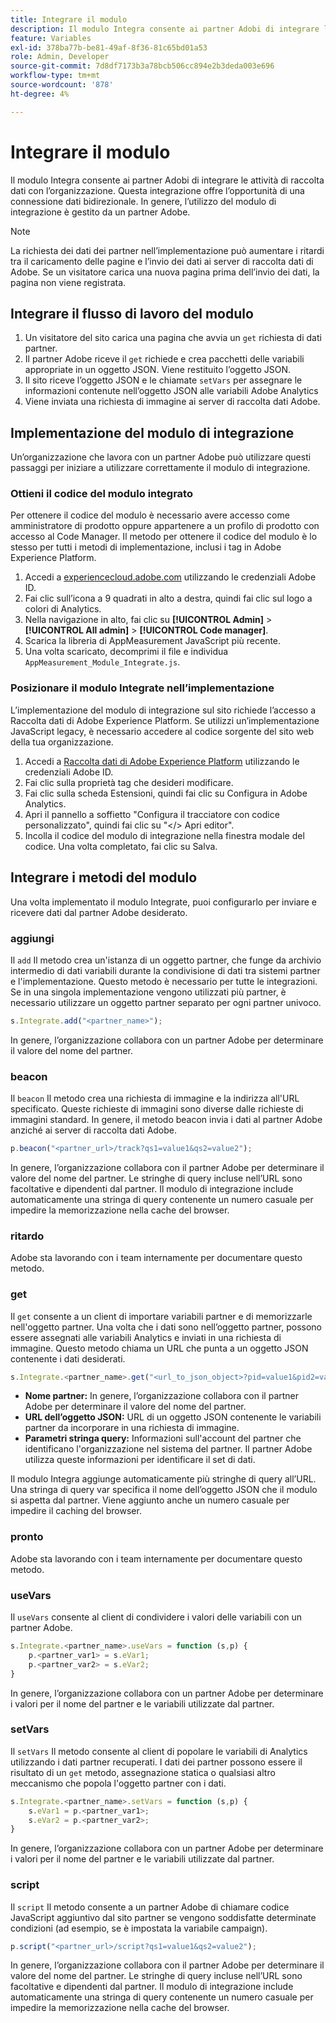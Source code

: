 ```yaml
---
title: Integrare il modulo
description: Il modulo Integra consente ai partner Adobi di integrare le attività di raccolta dati con l’organizzazione.
feature: Variables
exl-id: 378ba77b-be81-49af-8f36-81c65bd01a53
role: Admin, Developer
source-git-commit: 7d8df7173b3a78bcb506cc894e2b3deda003e696
workflow-type: tm+mt
source-wordcount: '878'
ht-degree: 4%

---
```


# Integrare il modulo

Il modulo Integra consente ai partner Adobi di integrare le attività di raccolta dati con l’organizzazione. Questa integrazione offre l’opportunità di una connessione dati bidirezionale. In genere, l’utilizzo del modulo di integrazione è gestito da un partner Adobe.

>[!NOTE]
>
>La richiesta dei dati dei partner nell’implementazione può aumentare i ritardi tra il caricamento delle pagine e l’invio dei dati ai server di raccolta dati di Adobe. Se un visitatore carica una nuova pagina prima dell’invio dei dati, la pagina non viene registrata.

## Integrare il flusso di lavoro del modulo

1. Un visitatore del sito carica una pagina che avvia un `get` richiesta di dati partner.
2. Il partner Adobe riceve il `get` richiede e crea pacchetti delle variabili appropriate in un oggetto JSON. Viene restituito l’oggetto JSON.
3. Il sito riceve l’oggetto JSON e le chiamate `setVars` per assegnare le informazioni contenute nell’oggetto JSON alle variabili Adobe Analytics
4. Viene inviata una richiesta di immagine ai server di raccolta dati Adobe.

## Implementazione del modulo di integrazione

Un’organizzazione che lavora con un partner Adobe può utilizzare questi passaggi per iniziare a utilizzare correttamente il modulo di integrazione.

### Ottieni il codice del modulo integrato

Per ottenere il codice del modulo è necessario avere accesso come amministratore di prodotto oppure appartenere a un profilo di prodotto con accesso al Code Manager. Il metodo per ottenere il codice del modulo è lo stesso per tutti i metodi di implementazione, inclusi i tag in Adobe Experience Platform.

1. Accedi a [experiencecloud.adobe.com](https://experiencecloud.adobe.com) utilizzando le credenziali Adobe ID.
1. Fai clic sull’icona a 9 quadrati in alto a destra, quindi fai clic sul logo a colori di Analytics.
1. Nella navigazione in alto, fai clic su **[!UICONTROL Admin]** > **[!UICONTROL All admin]** > **[!UICONTROL Code manager]**.
1. Scarica la libreria di AppMeasurement JavaScript più recente.
1. Una volta scaricato, decomprimi il file e individua `AppMeasurement_Module_Integrate.js`.

### Posizionare il modulo Integrate nell’implementazione

L’implementazione del modulo di integrazione sul sito richiede l’accesso a Raccolta dati di Adobe Experience Platform. Se utilizzi un’implementazione JavaScript legacy, è necessario accedere al codice sorgente del sito web della tua organizzazione.

1. Accedi a [Raccolta dati di Adobe Experience Platform](https://experience.adobe.com/data-collection) utilizzando le credenziali Adobe ID.
1. Fai clic sulla proprietà tag che desideri modificare.
1. Fai clic sulla scheda Estensioni, quindi fai clic su Configura in Adobe Analytics.
1. Apri il pannello a soffietto &quot;Configura il tracciatore con codice personalizzato&quot;, quindi fai clic su &quot;&lt;/> Apri editor&quot;.
1. Incolla il codice del modulo di integrazione nella finestra modale del codice. Una volta completato, fai clic su Salva.

## Integrare i metodi del modulo

Una volta implementato il modulo Integrate, puoi configurarlo per inviare e ricevere dati dal partner Adobe desiderato.

### aggiungi

Il `add` Il metodo crea un&#39;istanza di un oggetto partner, che funge da archivio intermedio di dati variabili durante la condivisione di dati tra sistemi partner e l&#39;implementazione. Questo metodo è necessario per tutte le integrazioni. Se in una singola implementazione vengono utilizzati più partner, è necessario utilizzare un oggetto partner separato per ogni partner univoco.

```JavaScript
s.Integrate.add("<partner_name>");
```

In genere, l’organizzazione collabora con un partner Adobe per determinare il valore del nome del partner.

### beacon

Il `beacon` Il metodo crea una richiesta di immagine e la indirizza all&#39;URL specificato. Queste richieste di immagini sono diverse dalle richieste di immagini standard. In genere, il metodo beacon invia i dati al partner Adobe anziché ai server di raccolta dati Adobe.

```JavaScript
p.beacon("<partner_url>/track?qs1=value1&qs2=value2");
```

In genere, l’organizzazione collabora con il partner Adobe per determinare il valore del nome del partner. Le stringhe di query incluse nell’URL sono facoltative e dipendenti dal partner. Il modulo di integrazione include automaticamente una stringa di query contenente un numero casuale per impedire la memorizzazione nella cache del browser.

### ritardo

Adobe sta lavorando con i team internamente per documentare questo metodo.

### get

Il `get` consente a un client di importare variabili partner e di memorizzarle nell&#39;oggetto partner. Una volta che i dati sono nell’oggetto partner, possono essere assegnati alle variabili Analytics e inviati in una richiesta di immagine. Questo metodo chiama un URL che punta a un oggetto JSON contenente i dati desiderati.

```JavaScript
s.Integrate.<partner_name>.get("<url_to_json_object>?pid=value1&pid2=value2");
```

* **Nome partner:** In genere, l’organizzazione collabora con il partner Adobe per determinare il valore del nome del partner.
* **URL dell’oggetto JSON:** URL di un oggetto JSON contenente le variabili partner da incorporare in una richiesta di immagine.
* **Parametri stringa query:** Informazioni sull&#39;account del partner che identificano l&#39;organizzazione nel sistema del partner. Il partner Adobe utilizza queste informazioni per identificare il set di dati.

Il modulo Integra aggiunge automaticamente più stringhe di query all’URL. Una stringa di query var specifica il nome dell’oggetto JSON che il modulo si aspetta dal partner. Viene aggiunto anche un numero casuale per impedire il caching del browser.

### pronto

Adobe sta lavorando con i team internamente per documentare questo metodo.

### useVars

Il `useVars` consente al client di condividere i valori delle variabili con un partner Adobe.

```JavaScript
s.Integrate.<partner_name>.useVars = function (s,p) {
    p.<partner_var1> = s.eVar1;
    p.<partner_var2> = s.eVar2;
}
```

In genere, l’organizzazione collabora con un partner Adobe per determinare i valori per il nome del partner e le variabili utilizzate dal partner.

### setVars

Il `setVars` Il metodo consente al client di popolare le variabili di Analytics utilizzando i dati partner recuperati. I dati dei partner possono essere il risultato di un `get` metodo, assegnazione statica o qualsiasi altro meccanismo che popola l&#39;oggetto partner con i dati.

```JavaScript
s.Integrate.<partner_name>.setVars = function (s,p) {
    s.eVar1 = p.<partner_var1>;
    s.eVar2 = p.<partner_var2>;
}
```

In genere, l’organizzazione collabora con un partner Adobe per determinare i valori per il nome del partner e le variabili utilizzate dal partner.

### script

Il `script` Il metodo consente a un partner Adobe di chiamare codice JavaScript aggiuntivo dal sito partner se vengono soddisfatte determinate condizioni (ad esempio, se è impostata la variabile campaign).

```JavaScript
p.script("<partner_url>/script?qs1=value1&qs2=value2");
```

In genere, l’organizzazione collabora con il partner Adobe per determinare il valore del nome del partner. Le stringhe di query incluse nell’URL sono facoltative e dipendenti dal partner. Il modulo di integrazione include automaticamente una stringa di query contenente un numero casuale per impedire la memorizzazione nella cache del browser.

